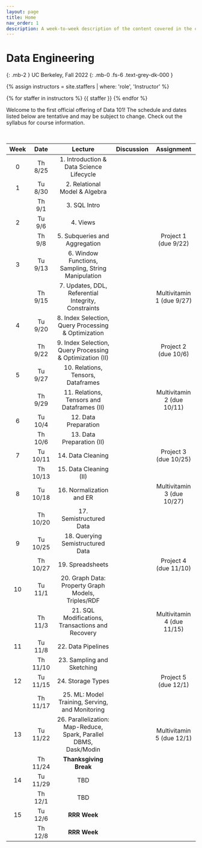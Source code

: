 ```yaml
---
layout: page
title: Home
nav_order: 1
description: A week-to-week description of the content covered in the course.
---
```


<link rel="stylesheet" href="css/index.css">

# Data Engineering
{: .mb-2 }
UC Berkeley, Fall 2022
{: .mb-0 .fs-6 .text-grey-dk-000 }

<div>

{% assign instructors = site.staffers | where: 'role', 'Instructor' %}
<div class="role">
  {% for staffer in instructors %}
  {{ staffer }}
  {% endfor %}

</div>

Welcome to the first official offering of Data 101! The schedule and dates listed below are tentative and may be subject to change. Check out the syllabus for course information.

</div>

<br>

| Week | Date | Lecture | Discussion | Assignment |
| :--: | :--: | :--: | :--: | :--: |
| 0 | Th 8/25 | 1. Introduction & Data Science Lifecycle | | |
| 1 | Tu 8/30 | 2. Relational Model & Algebra | | |
|  | Th 9/1 | 3. SQL Intro | | |
| 2 | Tu 9/6 | 4. Views | | |
|  | Th 9/8 | 5.  Subqueries and Aggregation | | Project 1 (due 9/22) |
| 3 | Tu 9/13 | 6. Window Functions, Sampling, String Manipulation | | |
|  | Th 9/15 | 7. Updates, DDL, Referential Integrity, Constraints | | Multivitamin 1 (due 9/27)|
| 4 | Tu 9/20 | 8. Index Selection, Query Processing & Optimization | | |
|  | Th 9/22 | 9. Index Selection, Query Processing & Optimization (II) | | Project 2 (due 10/6) |
| 5 | Tu 9/27 | 10. Relations, Tensors, Dataframes | | |
|  | Th 9/29 | 11. Relations, Tensors and Dataframes (II) | | Multivitamin 2 (due 10/11) |
| 6 | Tu 10/4 | 12. Data Preparation | | |
|  | Th 10/6 | 13. Data Preparation (II) | |
| 7 | Tu 10/11 | 14. Data Cleaning | | Project 3 (due 10/25) |
|  | Th 10/13 |  15. Data Cleaning (II) | | |
| 8 | Tu 10/18 | 16. Normalization and ER | | Multivitamin 3 (due 10/27) |
|  | Th 10/20 | 17. Semistructured Data | | |
| 9 | Tu 10/25 | 18. Querying Semistructured Data | | |
|  | Th 10/27 | 19. Spreadsheets | | Project 4 (due 11/10) |
| 10 | Tu 11/1 | 20. Graph Data: Property Graph Models, Triples/RDF | |
|  | Th 11/3 | 21. SQL Modifications, Transactions and Recovery | | Multivitamin 4 (due 11/15) |
| 11 | Tu 11/8 | 22. Data Pipelines | | |
|  | Th 11/10 | 23. Sampling and Sketching | | |
| 12 | Tu 11/15 | 24. Storage Types | | Project 5 (due 12/1) |
|  | Th 11/17 | 25. ML: Model Training, Serving, and Monitoring | | |
| 13 | Tu 11/22 | 26. Parallelization: Map-Reduce, Spark, Parallel DBMS, Dask/Modin | | Multivitamin 5 (due 12/1) |
|  | Th 11/24 | **Thanksgiving Break** | | |
| 14 | Tu 11/29 | TBD | | |
|  | Th 12/1 | TBD | | |
| 15 | Tu 12/6 | **RRR Week** | | |
|  | Th 12/8 | **RRR Week** | | |
